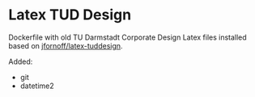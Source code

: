 # Latex TUD Design

Dockerfile with old TU Darmstadt Corporate Design Latex files installed based on [jfornoff/latex-tuddesign](https://hub.docker.com/r/jfornoff/latex-tuddesign).

Added:
- git
- datetime2

